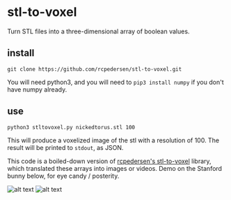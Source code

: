# stl-to-voxel

Turn STL files into a three-dimensional array of boolean values.

## install

```
git clone https://github.com/rcpedersen/stl-to-voxel.git
```

You will need python3, and you will need to `pip3 install numpy` if you don't have numpy already.

## use

```
python3 stltovoxel.py nickedtorus.stl 100
```

This will produce a voxelized image of the stl with a resolution of 100.
The result will be printed to `stdout`, as JSON.

This code is a boiled-down version of [rcpedersen's stl-to-voxel](https://github.com/rcpedersen/stl-to-voxel) library, which translated these arrays into images or videos. Demo on the Stanford bunny below, for eye candy / posterity.

![alt text](https://github.com/rcpedersen/stl-to-voxel/raw/master/stanford_bunny.png "STL version of the stanford bunny")
![alt text](https://github.com/rcpedersen/stl-to-voxel/raw/master/stanford_bunny.gif "voxel version of the stanford bunny")
